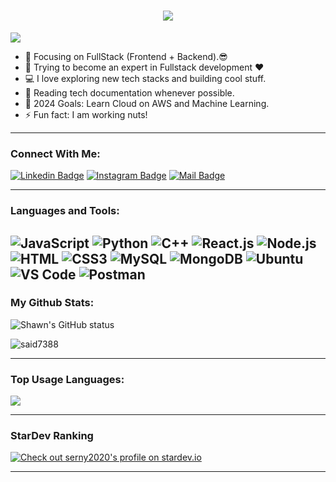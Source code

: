 <h1 align="center">
  <a href="https://git.io/typing-svg">
    <img src="https://readme-typing-svg.herokuapp.com/?lines=Hello,+There!+👋;This+is+Shawn....;Nice+to+meet+you!&center=true&size=30">
  </a>
</h1>

![](https://komarev.com/ghpvc/?username=serny2020&color=grey)

- 🔭 Focusing on FullStack (Frontend + Backend).😎
- 🌱 Trying to become an expert in Fullstack development ❤
- 💻 I love exploring new tech stacks and building cool stuff.
- 📰 Reading tech documentation whenever possible.
- 🥅 2024 Goals: Learn Cloud on AWS and Machine Learning.
- ⚡ Fun fact: I am working nuts!

---

### Connect With Me:

[![Linkedin Badge](https://img.shields.io/badge/LinkedIn-0077B5?style=for-the-badge&logo=linkedin&logoColor=white)](https://www.linkedin.com/in/shawn-sun-0617331b7/) [![Instagram Badge](https://img.shields.io/badge/Instagram-E4405F?style=for-the-badge&logo=instagram&logoColor=white)](https://xiaocheng-sun.netlify.app/)
[![Mail Badge](https://img.shields.io/badge/Gmail-D14836?style=for-the-badge&logo=gmail&logoColor=white)](mailto:apple.splandy@gmail.com)

---

### Languages and Tools:

![JavaScript](https://img.shields.io/badge/JavaScript-F7DF1E?style=flat-square&logo=javascript&logoColor=black)
![Python](https://img.shields.io/badge/-Python-black?logo=Python&style=social)
![C++](https://img.shields.io/badge/-C++-blue?logo=cplusplus)
![React.js](https://img.shields.io/badge/React.js-0081CB?style=flat-square&logo=react&logoColor=61DAFB)
![Node.js](https://img.shields.io/badge/Node.js-43853D?style=flat-square&logo=node.js&logoColor=white)
![HTML](https://img.shields.io/badge/HTML5-E34F26?style=flat-square&logo=html5&logoColor=white)
![CSS3](https://img.shields.io/badge/CSS3-1572B6?style=flat-square&logo=css3&logoColor=white)
![MySQL](https://img.shields.io/badge/MySQL-005C84?style=flat-square&logo=mysql&logoColor=white)
![MongoDB](https://img.shields.io/badge/MongoDB-F7F7F7?style=flat-square&logo=mongodb&logoColor=49A248)
![Ubuntu](https://img.shields.io/badge/Ubuntu-E05924?style=flat-square&logo=ubuntu&logoColor=black)
![VS Code](https://img.shields.io/badge/VisualStudio-2C2B30?style=flastic&logo=VisualStudioCode&logoColor=007ACC)
![Postman](https://img.shields.io/badge/Postman-f7f7f7?style=flastic&logo=Postman&logoColor=FF6C37)
---

### My Github Stats:

<p>
  <img align="center" src="https://github-readme-stats.vercel.app/api?username=serny2020&show_icons=true&include_all_commits=true&theme=algolia&hide_border=true" alt="Shawn's GitHub status" />
</p>
<p>
  <img align="center" src="https://github-readme-streak-stats.herokuapp.com/?user=said7388&theme=algolia" alt="said7388" />
</p>

---

### Top Usage Languages:

<img align="center" src="https://github-readme-stats.vercel.app/api/top-langs/?username=serny2020&layout=compact&theme=algolia&hide_border=true&&langs_count=10" />

---

### StarDev Ranking

<a href="https://stardev.io/developers/serny2020"><img alt="Check out serny2020's profile on stardev.io" src="https://stardev.io/developers/serny2020/badge/languages/locality.svg" /></a>

---


<!-- ### Top Repositories -->


<!-- <a href="https://github.com/said7388/developer-portfolio">
  <img align="center" src="https://github-readme-stats.vercel.app/api/pin/?username=said7388&repo=developer-portfolio&theme=algolia" />
</a>
<a href="https://github.com/said7388/Express-Postgres-blog">
  <img align="center" src="https://github-readme-stats.vercel.app/api/pin/?username=said7388&repo=Express-Postgres-blog&theme=algolia" />
</a> -->